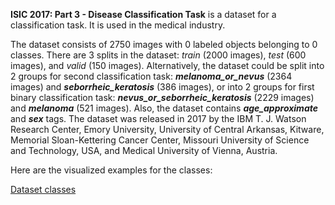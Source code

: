 **ISIC 2017: Part 3 - Disease Classification Task** is a dataset for a classification task. It is used in the medical industry. 

The dataset consists of 2750 images with 0 labeled objects belonging to 0 classes. There are 3 splits in the dataset: *train* (2000 images), *test* (600 images), and *valid* (150 images). Alternatively, the dataset could be split into 2 groups for second classification task: ***melanoma_or_nevus*** (2364 images) and ***seborrheic_keratosis*** (386 images), or into 2 groups for first binary classification task: ***nevus_or_seborrheic_keratosis*** (2229 images) and ***melanoma*** (521 images). Also, the dataset contains ***age_approximate*** and ***sex*** tags. The dataset was released in 2017 by the IBM T. J. Watson Research Center, Emory University, University of Central Arkansas, Kitware, Memorial Sloan-Kettering Cancer Center, Missouri University of Science and Technology, USA, and Medical University of Vienna, Austria.

Here are the visualized examples for the classes:

[Dataset classes](https://github.com/dataset-ninja/isic-2017-part-3/raw/main/visualizations/classes_preview.webm)
